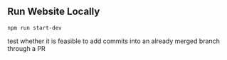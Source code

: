 ## Run Website Locally
`npm run start-dev`

test whether it is feasible to add commits into an already merged branch through a PR